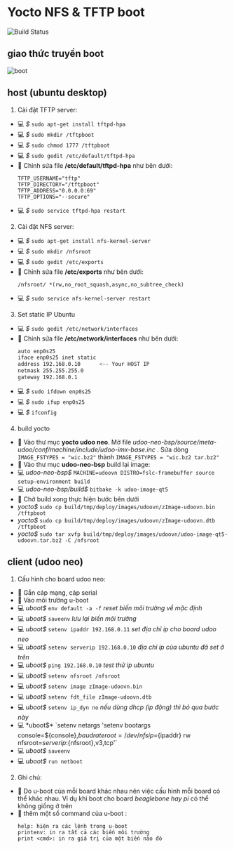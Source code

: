 # Yocto NFS & TFTP boot

![Build Status](https://img.shields.io/badge/yocto-NFS%20and%20TFTP%20boot-green.svg)

## giao thức truyền boot
![boot](https://gitlab.com/thanhduongvs/yocto/raw/master/00_image/01_nfs-tftp-boot.png)

## host (ubuntu desktop)
1. Cài đặt TFTP server:  
- :computer: *$* `sudo apt-get install tftpd-hpa`
- :computer: *$* `sudo mkdir /tftpboot`
- :computer: *$* `sudo chmod 1777 /tftpboot`
- :computer: *$* `sudo gedit /etc/default/tftpd-hpa`
- :pencil: Chỉnh sửa file **/etc/default/tftpd-hpa** như bên dưới:
    ```
    TFTP_USERNAME="tftp"
    TFTP_DIRECTORY="/tftpboot"
    TFTP_ADDRESS="0.0.0.0:69"
    TFTP_OPTIONS="--secure"
    ```
- :computer: *$* `sudo service tftpd-hpa restart`

2. Cài đặt NFS server:
- :computer: *$* `sudo apt-get install nfs-kernel-server`
- :computer: *$* `sudo mkdir /nfsroot`
- :computer: *$* `sudo gedit /etc/exports`
- :pencil: Chỉnh sửa file **/etc/exports** như bên dưới:
    ```
    /nfsroot/ *(rw,no_root_squash,async,no_subtree_check)
    ```
- :computer: *$* `sudo service nfs-kernel-server restart`

3. Set static IP Ubuntu
- :computer: *$* `sudo gedit /etc/network/interfaces`
- :pencil: Chỉnh sửa file **/etc/network/interfaces** như bên dưới:
    ```bash
    auto enp0s25
    iface enp0s25 inet static
    address 192.168.0.10      <-- Your HOST IP
    netmask 255.255.255.0
    gateway 192.168.0.1
    ```
- :computer: *$* `sudo ifdown enp0s25`
- :computer: *$* `sudo ifup enp0s25`
- :computer: *$* `ifconfig`

4. build yocto
- :pushpin: Vào thư mục **yocto udoo neo**. Mở file *udoo-neo-bsp/source/meta-udoo/conf/machine/include/udoo-imx-base.inc* . Sửa dòng `IMAGE_FSTYPES = "wic.bz2"` thành `IMAGE_FSTYPES = "wic.bz2 tar.bz2"`
- :pushpin: Vào thư mục **udoo-neo-bsp** build lại image:
- :computer: *udoo-neo-bsp$* `MACHINE=udoovn DISTRO=fslc-framebuffer source setup-environment build`
- :computer: *udoo-neo-bsp/build$* `bitbake -k udoo-image-qt5`
- :pushpin: Chờ build xong thực hiện bước bên dưới
- *yocto$* `sudo cp build/tmp/deploy/images/udoovn/zImage-udoovn.bin /tftpboot`
- *yocto$* `sudo cp build/tmp/deploy/images/udoovn/zImage-udoovn.dtb /tftpboot`
- *yocto$* `sudo tar xvfp build/tmp/deploy/images/udoovn/udoo-image-qt5-udoovn.tar.bz2 -C /nfsroot`

## client (udoo neo)
1. Cấu hình cho board udoo neo:
- :pushpin: Gắn  cáp mạng, cáp serial
- :pushpin: Vào môi trường u-boot
- :computer: *uboot$* `env default -a -f` *reset biến môi trường về mặc định*
- :computer: *uboot$* `saveenv` *lưu lại biến môi trường*
- :computer: *uboot$* `setenv ipaddr 192.168.0.11` *set địa chỉ ip cho board udoo neo*
- :computer: *uboot$* `setenv serverip 192.168.0.10` *địa chỉ ip của ubuntu đã set ở trên* 
- :computer: *uboot$* `ping 192.168.0.10` *test thử ip ubuntu*
- :computer: *uboot$* `setenv nfsroot /nfsroot`  
- :computer: *uboot$* `setenv image zImage-udoovn.bin`  
- :computer: *uboot$* `setenv fdt_file zImage-udoovn.dtb`  
- :computer: *uboot$* `setenv ip_dyn no` *nếu dùng dhcp (ip động) thì bỏ qua bước này*
- :computer: *uboot$* `setenv netargs 'setenv bootargs console=${console},${baudrate} root=/dev/nfs ip=${ipaddr} rw nfsroot=${serverip}:${nfsroot},v3,tcp'`
- :computer: *uboot$* `saveenv`
- :computer: *uboot$* `run netboot`
2. Ghi chú:
- :pushpin: Do u-boot của mỗi board khác nhau nên việc cấu hình mỗi board có thể khác nhau. Ví dụ khi boot cho board *beaglebone hay pi* có thể  không giống ở trên
- :pushpin: thêm một số command của u-boot :
    ```
    help: hiện ra các lệnh trong u-boot
    printenv: in ra tất cả các biến môi trường
    print <cmd>: in ra giá trị của một biến nào đó
    
    ```
